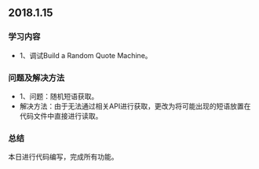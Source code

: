 ## 2018.1.15

### 学习内容
+ 1、调试Build a Random Quote Machine。

### 问题及解决方法
+ 1、问题：随机短语获取。
+ 解决方法：由于无法通过相关API进行获取，更改为将可能出现的短语放置在代码文件中直接进行读取。

### 总结
本日进行代码编写，完成所有功能。

